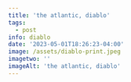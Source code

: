 ```yaml
---
title: 'the atlantic, diablo'
tags:
  - post
info: diablo
date: '2023-05-01T18:26:23-04:00'
image: /assets/diablo-print.jpeg
imagetwo: ''
imageAlt: 'the atlantic, diablo'
---
```


